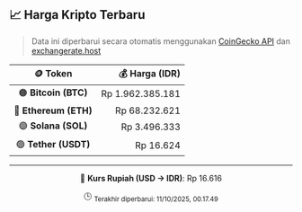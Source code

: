 

<!-- HARGA_KRIPTO -->
## 📈 Harga Kripto Terbaru

> Data ini diperbarui secara otomatis menggunakan [CoinGecko API](https://www.coingecko.com/) dan [exchangerate.host](https://exchangerate.host/)

<div align="center">

| 🪙 Token | 💰 Harga (IDR) |
|:------:|---------------:|
| 🟠 **Bitcoin (BTC)**   | Rp 1.962.385.181 |
| 🔵 **Ethereum (ETH)**  | Rp 68.232.621 |
| 🟣 **Solana (SOL)**    | Rp 3.496.333 |
| 🟢 **Tether (USDT)**   | Rp 16.624 |

---

💱 **Kurs Rupiah (USD → IDR)**: Rp 16.616

🕒 <sub>Terakhir diperbarui: 11/10/2025, 00.17.49</sub>

</div>
<!-- /HARGA_KRIPTO -->